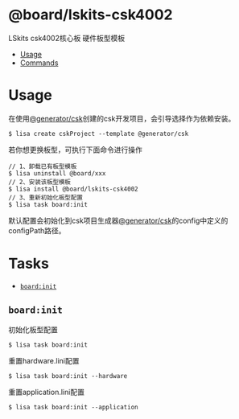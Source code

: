 @board/lskits-csk4002
====

LSkits csk4002核心板 硬件板型模板

* [Usage](#usage)
* [Commands](#commands)

# Usage
在使用[@generator/csk](https://lpm.listenai.com/package/@generator/csk)创建的csk开发项目，会引导选择作为依赖安装。
```sh-session
$ lisa create cskProject --template @generator/csk
```

若你想更换板型，可执行下面命令进行操作

```sh-session
// 1、卸载已有板型模板
$ lisa uninstall @board/xxx
// 2、安装该板型模板
$ lisa install @board/lskits-csk4002
// 3、重新初始化板型配置
$ lisa task board:init
```

默认配置会初始化到csk项目生成器[@generator/csk](https://lpm.listenai.com/package/@generator/csk)的config中定义的configPath路径。

# Tasks
* [`board:init`](#board:init)

## `board:init`

初始化板型配置
```sh-session
$ lisa task board:init
```
重置hardware.lini配置
```sh-session
$ lisa task board:init --hardware
```
重置application.lini配置
```sh-session
$ lisa task board:init --application
```